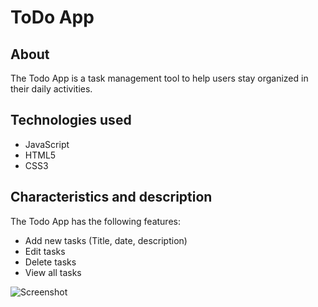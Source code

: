 
# ToDo App
## About
The Todo App is a task management tool to help users stay organized in their daily activities.

## Technologies used
- JavaScript
- HTML5
- CSS3

## Characteristics and description
The Todo App has the following features:

- Add new tasks (Title, date, description)
- Edit tasks
- Delete tasks
- View all tasks

![Screenshot](https://private-user-images.githubusercontent.com/125744553/351562820-0a5362bf-81c0-47d3-8061-56cf977e0b85.png?jwt=eyJhbGciOiJIUzI1NiIsInR5cCI6IkpXVCJ9.eyJpc3MiOiJnaXRodWIuY29tIiwiYXVkIjoicmF3LmdpdGh1YnVzZXJjb250ZW50LmNvbSIsImtleSI6ImtleTUiLCJleHAiOjE3MjE3OTE3MjEsIm5iZiI6MTcyMTc5MTQyMSwicGF0aCI6Ii8xMjU3NDQ1NTMvMzUxNTYyODIwLTBhNTM2MmJmLTgxYzAtNDdkMy04MDYxLTU2Y2Y5NzdlMGI4NS5wbmc_WC1BbXotQWxnb3JpdGhtPUFXUzQtSE1BQy1TSEEyNTYmWC1BbXotQ3JlZGVudGlhbD1BS0lBVkNPRFlMU0E1M1BRSzRaQSUyRjIwMjQwNzI0JTJGdXMtZWFzdC0xJTJGczMlMkZhd3M0X3JlcXVlc3QmWC1BbXotRGF0ZT0yMDI0MDcyNFQwMzIzNDFaJlgtQW16LUV4cGlyZXM9MzAwJlgtQW16LVNpZ25hdHVyZT05ZmQ0YWFhMTY2NmI5MTBhMmFmMDg3MWZmYjEwZTcyZWEyNjQzODdiOGMxMjkyNzY0NDA1ZGI1NGRjMWMxOWIzJlgtQW16LVNpZ25lZEhlYWRlcnM9aG9zdCZhY3Rvcl9pZD0wJmtleV9pZD0wJnJlcG9faWQ9MCJ9.HMDqhPLTygSXf6YigaAcNnoQM75lx8IS9w6k7bRK9ko)
